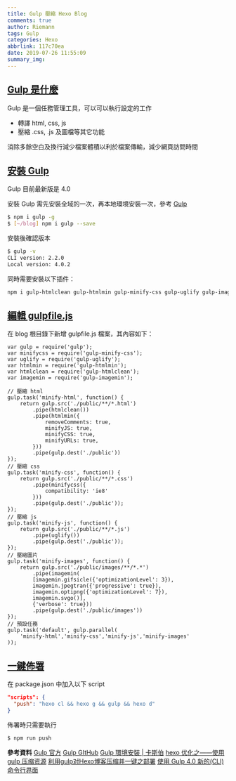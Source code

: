 ```yaml
---
title: Gulp 壓縮 Hexo Blog
comments: true
author: Riemann
tags: Gulp
categories: Hexo
abbrlink: 117c70ea
date: 2019-07-26 11:55:09
summary_img:
---
```


<style>
  /* 修正 ol 後縮 */
  ul {
    padding-left: 24px; 
  }
</style>

## [Gulp 是什麼](#Gulp-是什麼)
Gulp 是一個任務管理工具，可以可以執行設定的工作
- 轉譯 html, css, js 
- 壓縮 .css, .js 及圖檔等其它功能

消除多餘空白及換行減少檔案體積以利於檔案傳輸，減少網頁訪問時間
<!-- more -->

## [安裝 Gulp](#安裝-Gulp)

Gulp 目前最新版是 4.0

安裝 Gulp 需先安裝全域的一次，再本地環境安裝一次，參考 [Gulp](https://gulpjs.com)

```bash
$ npm i gulp -g
$ [~/blog] npm i gulp --save
```

安裝後確認版本

```bash
$ gulp -v
CLI version: 2.2.0
Local version: 4.0.2
```

同時需要安裝以下插件：

```bash
npm i gulp-htmlclean gulp-htmlmin gulp-minify-css gulp-uglify gulp-imagemin --save
```

## [編輯 gulpfile.js](#編輯-gulpfile-js)

在 blog 根目錄下新增 gulpfile.js 檔案，其內容如下：

```javascript=
var gulp = require('gulp');
var minifycss = require('gulp-minify-css');
var uglify = require('gulp-uglify');
var htmlmin = require('gulp-htmlmin');
var htmlclean = require('gulp-htmlclean');
var imagemin = require('gulp-imagemin');

// 壓縮 html
gulp.task('minify-html', function() {
    return gulp.src('./public/**/*.html')
        .pipe(htmlclean())
        .pipe(htmlmin({
            removeComments: true,
            minifyJS: true,
            minifyCSS: true,
            minifyURLs: true,
        }))
        .pipe(gulp.dest('./public'))
});
// 壓縮 css
gulp.task('minify-css', function() {
    return gulp.src('./public/**/*.css')
        .pipe(minifycss({
            compatibility: 'ie8'
        }))
        .pipe(gulp.dest('./public'));
});
// 壓縮 js
gulp.task('minify-js', function() {
    return gulp.src('./public/**/*.js')
        .pipe(uglify())
        .pipe(gulp.dest('./public'));
});
// 壓縮圖片
gulp.task('minify-images', function() {
    return gulp.src('./public/images/**/*.*')
        .pipe(imagemin(
        [imagemin.gifsicle({'optimizationLevel': 3}),
        imagemin.jpegtran({'progressive': true}),
        imagemin.optipng({'optimizationLevel': 7}),
        imagemin.svgo()],
        {'verbose': true}))
        .pipe(gulp.dest('./public/images'))
});
// 預設任務
gulp.task('default', gulp.parallel(
    'minify-html','minify-css','minify-js','minify-images'
));
```

## [一鍵佈署](#一鍵佈署)

在 package.json 中加入以下 script

```json
"scripts": {
  "push": "hexo cl && hexo g && gulp && hexo d"
}
```

佈署時只需要執行

```bash
$ npm run push
```

**參考資料**
[Gulp 官方](https://gulpjs.com/)
[Gulp GItHub](https://github.com/gulpjs/gulp)
[Gulp 環境安裝 | 卡斯伯](https://wcc723.github.io/gulp/2014/09/22/gulp-install/)
[hexo 优化之——使用 gulp 压缩资源](https://todebug.com/use-gulp-with-hexo/)
[利用gulp对Hexo博客压缩并一键之部署](https://www.jakehu.me/2018/hexo-gulp/)
[使用 Gulp 4.0 新的(CLI)命令行界面](https://andy6804tw.github.io/2018/01/23/Gulp-tutorial/)